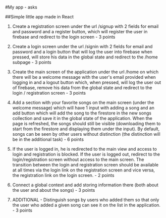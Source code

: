 #My app - asks

##Simple little app made in React

1. Create a registration screen under the url /signup with 2 fields for email and password and a register button, which will register the user in firebase and redirect to the login screen - 3 points

2. Create a login screen under the url /signin with 2 fields for email and password and a login button that will log the user into firebase when pressed, will store his data in the global state and redirect to the /home subpage - 3 points

3. Create the main screen of the application under the url /home on which there will be a welcome message with the user's email provided when logging in and a logout button which, when pressed, will log the user out of firebase, remove his data from the global state and redirect to the login / registration screen - 3 points

4. Add a section with your favorite songs on the main screen (under the welcome message) which will have 1 input with adding a song and an add button which will add the song to the firestore in the new songs collection and save it in the global state of the application. When the page is refreshed, the songs should still be visible (downloading them to start from the firestore and displaying them under the input). By default, songs can be seen by other users without distinction (the distinction will be in the additional task) - 6 points

5. If the user is logged in, he is redirected to the main view and  access to login and registration is blocked. If the user is logged out, redirect to the login/registration screen without access to the main screen. The transition between the login and registration screen should be available at all times via the login link on the registration screen and vice versa, the registration link on the login screen. - 2 points

6. Connect a global context and add storing information there (both about the user and about the songs) - 3 points

7. ADDITIONAL - Distinguish songs by users who added them so that only the user who added a given song can see it on the list in the application. - 3 points
